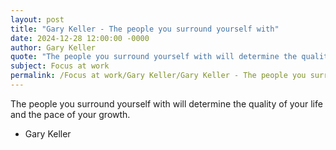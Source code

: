 ```yaml
---
layout: post
title: "Gary Keller - The people you surround yourself with"
date: 2024-12-28 12:00:00 -0000
author: Gary Keller
quote: "The people you surround yourself with will determine the quality of your life and the pace of your growth."
subject: Focus at work
permalink: /Focus at work/Gary Keller/Gary Keller - The people you surround yourself with
---
```


The people you surround yourself with will determine the quality of your life and the pace of your growth.

- Gary Keller
